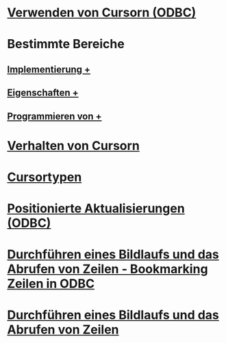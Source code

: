 # [Verwenden von Cursorn (ODBC)](using-cursors-odbc.md)

# Bestimmte Bereiche
## [Implementierung +](../../relational-databases/native-client-odbc-cursors/implementation/how-cursors-are-implemented.md)
## [Eigenschaften +](../../relational-databases/native-client-odbc-cursors/properties/cursor-properties.md)
## [Programmieren von +](../../relational-databases/native-client-odbc-cursors/programming/cursor-programming-details-odbc.md)

# [Verhalten von Cursorn](cursor-behaviors.md)
# [Cursortypen](cursor-types.md)
# [Positionierte Aktualisierungen (ODBC)](positioned-updates-odbc.md)
# [Durchführen eines Bildlaufs und das Abrufen von Zeilen - Bookmarking Zeilen in ODBC](scrolling-and-fetching-rows-bookmarking-rows-in-odbc.md)
# [Durchführen eines Bildlaufs und das Abrufen von Zeilen](scrolling-and-fetching-rows.md)
